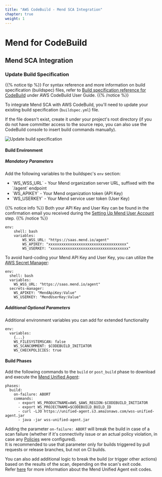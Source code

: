 ```yaml
---
title: "AWS CodeBuild - Mend SCA Integration"
chapter: true
weight: 1
---
```


# Mend for CodeBuild

## Mend SCA Integration

### Update Build Specification

{{% notice tip %}}
For syntax reference and more information on build specification (buildspec) files, refer to [Build specification reference for CodeBuild](https://docs.aws.amazon.com/codebuild/latest/userguide/build-spec-ref.html) under AWS CodeBuild User Guide.
{{% /notice %}}

To integrate Mend SCA with AWS CodeBuild, you'll need to update your existing build specification (`buildspec.yml`) file.  

If the file doesn't exist, create it under your project's root directory (if you do not have committer access to the source repo, you can also use the CodeBuild console to insert build commands manually).  

![Update build specification](/images/mend-sca/mend-sca-update-buildspec.png)

#### Build Environment
##### Mandatory Parameters
Add the following variables to the buildspec's `env` section:
<ul>
    <li>`WS_WSS_URL` - Your Mend organization server URL, suffixed with the `/agent` endpoint</li>
    <li>`WS_APIKEY` - Your Mend organization token (API Key)</li>
    <li>`WS_USERKEY` - Your Mend service user token (User Key)</li>
</ul>

{{% notice info %}}
Both your API Key and User Key can be found in the confirmation email you received during the [Setting Up Mend User Account](/1_prerequisites/12_setup_mend_account.html) step.
{{% /notice %}}

    env:
        shell: bash
        variables:
            WS_WSS_URL: "https://saas.mend.io/agent"
            WS_APIKEY: "xxxxxxxxxxxxxxxxxxxxxxxxxxxxxxxxxxxx"
            WS_USERKEY: "xxxxxxxxxxxxxxxxxxxxxxxxxxxxxxxxxxxx"

To avoid hard-coding your Mend API Key and User Key, you can utilize the [AWS Secret Manager](https://aws.amazon.com/about-aws/whats-new/2019/11/aws-codebuild-adds-support-for-aws-secrets-manager/):  

    env:
      shell: bash
      variables:
        WS_WSS_URL: "https://saas.mend.io/agent"
      secrets-manager:
        WS_APIKEY: "MendApiKey:Value"
        WS_USERKEY: "MendUserKey:Value"

##### Additional Optional Parameters
Additional environment variables you can add for extended functionality

    env:
      variables:
        {...}
        WS_FILESYSTEMSCAN: false
        WS_SCANCOMMENT: $CODEBUILD_INITIATOR
        WS_CHECKPOLICIES: true


#### Build Phases
Add the following commands to the `build` or `post_build` phase to download and execute the [Mend Unified Agent](https://docs.mend.io/bundle/unified_agent/page/getting_started_with_the_unified_agent.html):

    phases:
      build:
        on-failure: ABORT
        commands:
          - export WS_PRODUCTNAME=AWS_$AWS_REGION-$CODEBUILD_INITIATOR
          - export WS_PROJECTNAME=$CODEBUILD_BUILD_ID
          - curl -LJO https://unified-agent.s3.amazonaws.com/wss-unified-agent.jar
          - java -jar wss-unified-agent.jar

Adding the parameter `on-failure: ABORT` will break the build in case of a scan failure (whether if it's connectivity issue or an actual policy violation, in case any [Policies](https://docs.mend.io/bundle/sca_user_guide/page/managing_automated_policies.html) were configured).  
It is recommended to use that parameter only for builds triggered by pull requests or release branches, but not on CI builds.  

You can also add additional logic to break the build (or trigger other actions) based on the results of the scan, depending on the scan's exit code.  
Refer [here](https://docs.mend.io/bundle/unified_agent/page/exit_codes.html) for more information about the Mend Unified Agent exit codes.  
